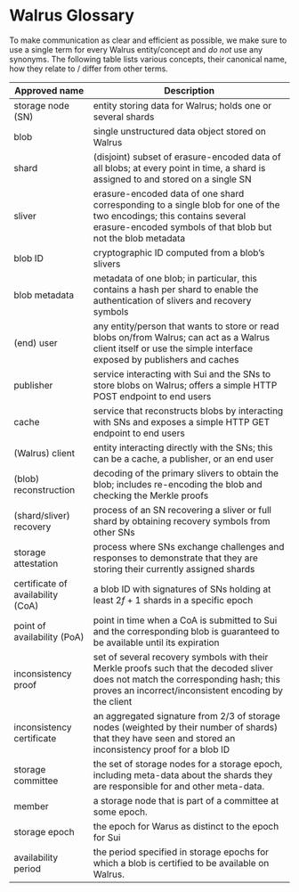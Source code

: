 # Walrus Glossary

To make communication as clear and efficient as possible, we make sure to use a single term for every Walrus entity/concept and *do not* use any synonyms. The following table lists various concepts, their canonical name, how they relate to / differ from other terms.

| Approved name | Description |
| --- | --- |
| storage node (SN) | entity storing data for Walrus; holds one or several shards |
| blob | single unstructured data object stored on Walrus |
| shard | (disjoint) subset of erasure-encoded data of all blobs; at every point in time, a shard is assigned to and stored on a single SN |
| sliver | erasure-encoded data of one shard corresponding to a single blob for one of the two encodings; this contains several erasure-encoded symbols of that blob but not the blob metadata  |
| blob ID | cryptographic ID computed from a blob’s slivers |
| blob metadata | metadata of one blob; in particular, this contains a hash per shard to enable the authentication of slivers and recovery symbols |
| (end) user | any entity/person that wants to store or read blobs on/from Walrus; can act as a Walrus client itself or use the simple interface exposed by publishers and caches |
| publisher | service interacting with Sui and the SNs to store blobs on Walrus; offers a simple HTTP POST endpoint to end users |
| cache | service that reconstructs blobs by interacting with SNs and exposes a simple HTTP GET endpoint to end users |
| (Walrus) client | entity interacting directly with the SNs; this can be a cache, a publisher, or an end user |
| (blob) reconstruction | decoding of the primary slivers to obtain the blob; includes re-encoding the blob and checking the Merkle proofs |
| (shard/sliver) recovery | process of an SN recovering a sliver or full shard by obtaining recovery symbols from other SNs |
| storage attestation | process where SNs exchange challenges and responses to demonstrate that they are storing their currently assigned shards |
| certificate of availability (CoA) | a blob ID with signatures of SNs holding at least $2f+1$ shards in a specific epoch |
| point of availability (PoA) | point in time when a CoA is submitted to Sui and the corresponding blob is guaranteed to be available until its expiration |
| inconsistency proof | set of several recovery symbols with their Merkle proofs such that the decoded sliver does not match the corresponding hash; this proves an incorrect/inconsistent encoding by the client |
| inconsistency certificate | an aggregated signature from 2/3 of storage nodes (weighted by their number of shards) that they have seen and stored an inconsistency proof for a blob ID |
| storage committee | the set of storage nodes for a storage epoch, including meta-data about the shards they are responsible for and other meta-data. |  |
| member | a storage node that is part of a committee at some epoch. |
| storage epoch | the epoch for Warus as distinct to the epoch for Sui |
| availability period | the period specified in storage epochs for which a blob is certified to be available on Walrus. |